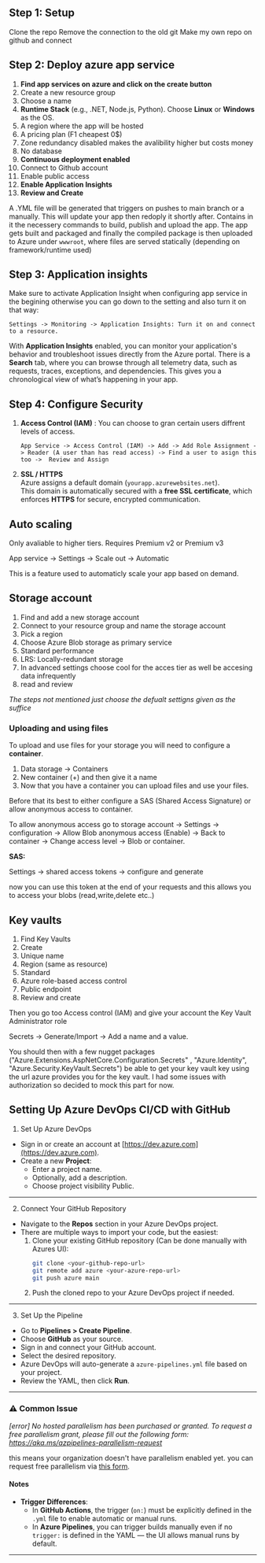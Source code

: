## Step 1: Setup

Clone the repo
Remove the connection to the old git
Make my own repo on github and connect

## Step 2: Deploy azure app service
1. **Find app services on azure and click on the create button**
2. Create a new resource group
3. Choose a name
4. **Runtime Stack** (e.g., .NET, Node.js, Python). Choose **Linux** or **Windows** as the OS.
5. A region where the app will be hosted
6. A pricing plan (F1 cheapest 0$)
7. Zone redundancy disabled makes the avalibility higher but costs money
8. No database
9. **Continuous deployment enabled**
10. Connect to Github account
11. Enable public access
12. **Enable Application Insights**
13. **Review and Create**

A .YML file will be generated that triggers on pushes to main branch or a manually. This will update your app then redoply it shortly after. Contains in it the necessery commands to build, publish and upload the app.
The app gets built and packaged and finally the compiled package is then uploaded to Azure under `wwwroot`, where files are served statically (depending on framework/runtime used)

## Step 3: Application insights 

Make sure to activate Application Insight when configuring app service in the begining otherwise you can go down to the setting and also turn it on that way:

    Settings -> Monitoring -> Application Insights: Turn it on and connect to a resource.
  
With **Application Insights** enabled, you can monitor your application's behavior and troubleshoot issues directly from the Azure portal.
There is a  **Search** tab, where you can browse through all telemetry data, such as requests, traces, exceptions, and dependencies. This gives you a chronological view of what’s happening in your app.

## Step 4: Configure Security

1. **Access Control (IAM)** : You can choose to gran certain users diffrent levels of access.

       App Service -> Access Control (IAM) -> Add -> Add Role Assignment -> Reader (A user than has read access) -> Find a user to asign this too ->  Review and Assign

2. **SSL / HTTPS**  
Azure assigns a default domain (`yourapp.azurewebsites.net`).  
This domain is automatically secured with a **free SSL certificate**, which enforces **HTTPS** for secure, encrypted communication.


## Auto scaling

Only avaliable to higher tiers. Requires Premium v2 or Premium v3

App service -> Settings -> Scale out -> Automatic

This is a feature used to automaticly scale your app based on demand.

## Storage account

1. Find and add a new storage account 
2. Connect to your resource group and name the storage account
3. Pick a region  
4. Choose Azure Blob storage as primary service 
5. Standard performance
6. LRS: Locally-redundant storage
7. In advanced settings choose cool for the acces tier as well be accesing data infrequently
8. read and review

*The steps not mentioned just choose the defualt settigns given as the suffice*

### Uploading and using files

To upload and use files for your storage you will need to configure a **container**.

1. Data storage -> Containers
2. New container (+) and then give it a name
3. Now that you have a container you can upload files and use your files.

Before that its best to either configure a SAS (Shared Access Signature) or allow anonymous access to container.

To allow anonymous access go to storage account -> Settings -> configuration -> Allow Blob anonymous access (Enable) -> Back to container -> Change access level -> Blob or container.

**SAS:**

Settings -> shared access tokens -> configure and generate

now you can use this token at the end of your requests and this allows you to access your blobs (read,write,delete etc..)

## Key vaults

1. Find Key Vaults
2. Create
3. Unique name
4. Region (same as resource)
5. Standard
6. Azure role-based access control
7. Public endpoint 
8. Review and create

Then you go too Access control (IAM) and give your account the Key Vault Administrator role

Secrets -> Generate/Import -> Add a name and a value.

You should then with a few nugget packages ("Azure.Extensions.AspNetCore.Configuration.Secrets" 
, "Azure.Identity", "Azure.Security.KeyVault.Secrets") be able to get your key vault key using the url azure provides you for the key vault. I had some issues with authorization so decided to mock this part for now.



## Setting Up Azure DevOps CI/CD with GitHub

1. Set Up Azure DevOps
- Sign in or create an account at [https://dev.azure.com](https://dev.azure.com).
- Create a new **Project**:
  - Enter a project name.
  - Optionally, add a description.
  - Choose project visibility Public.

---


2. Connect Your GitHub Repository
- Navigate to the **Repos** section in your Azure DevOps project.
- There are multiple ways to import your code, but the easiest:
  1. Clone your existing GitHub repository (Can be done manually with Azures UI):
     ```bash
     git clone <your-github-repo-url>
     git remote add azure <your-azure-repo-url>
     git push azure main
     ```
  2. Push the cloned repo to your Azure DevOps project if needed.

---

 3. Set Up the Pipeline
- Go to **Pipelines > Create Pipeline**.
- Choose **GitHub** as your source.
- Sign in and connect your GitHub account.
- Select the desired repository.
- Azure DevOps will auto-generate a `azure-pipelines.yml` file based on your project.
- Review the YAML, then click **Run**.

---

### ⚠️ Common Issue

*[error] No hosted parallelism has been purchased or granted. To request a free parallelism grant, please fill out the following form: https://aka.ms/azpipelines-parallelism-request*

this means your organization doesn't have parallelism enabled yet.
you can request free parallelism via [this form](https://aka.ms/azpipelines-parallelism-request).

#### Notes

- **Trigger Differences**:
  - In **GitHub Actions**, the trigger (`on:`) must be explicitly defined in the `.yml` file to enable automatic or manual runs.
  - In **Azure Pipelines**, you can trigger builds manually even if no `trigger:` is defined in the YAML — the UI allows manual runs by default.

---











